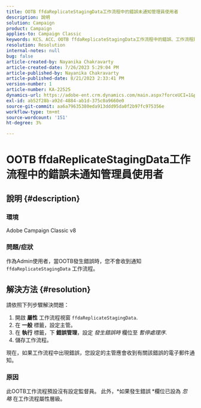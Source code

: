 ```yaml
---
title: OOTB ffdaReplicateStagingData工作流程中的錯誤未通知管理員使用者
description: 說明
solution: Campaign
product: Campaign
applies-to: Campaign Classic
keywords: KCS、ACC、OOTB ffdaReplicateStagingData工作流程中的錯誤、工作流程屬性
resolution: Resolution
internal-notes: null
bug: false
article-created-by: Nayanika Chakravarty
article-created-date: 7/26/2023 5:29:04 PM
article-published-by: Nayanika Chakravarty
article-published-date: 8/21/2023 2:33:41 PM
version-number: 1
article-number: KA-22525
dynamics-url: https://adobe-ent.crm.dynamics.com/main.aspx?forceUCI=1&pagetype=entityrecord&etn=knowledgearticle&id=12cf74e5-d92b-ee11-bdf4-6045bd006e5a
exl-id: ab52f28b-a92d-4884-ab1d-375c0a9660e0
source-git-commit: aa6a79635380eda913ddd95da0f2b97fc975356e
workflow-type: tm+mt
source-wordcount: '151'
ht-degree: 3%

---
```


# OOTB ffdaReplicateStagingData工作流程中的錯誤未通知管理員使用者

## 說明 {#description}


### 環境

Adobe Campaign Classic v8

### 問題/症狀

作為Admin使用者，當OOTB發生錯誤時，您不會收到通知 `ffdaReplicateStagingData` 工作流程。


## 解決方法 {#resolution}


請依照下列步驟解決問題：

1. 開啟 <b>屬性</b> 工作流程視窗 `ffdaReplicateStagingData`.
2. 在 <b>一般</b> 標籤，設定主管。
3. 在 <b>執行</b> 標籤，下 <b>錯誤管理</b>，設定 *發生錯誤時* 欄位至 *暫停處理序*.
4. 儲存工作流程。


現在，如果工作流程中出現錯誤，您設定的主管應會收到有關該錯誤的電子郵件通知。

### 原因

此OOTB工作流程預設沒有設定監督員。 此外，*如果發生錯誤<b> </b>*欄位已設為 *忽略* 在工作流程屬性層級。
